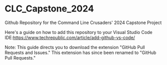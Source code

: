 # CLC_Capstone_2024
Github Repository for the Command Line Crusaders' 2024 Capstone Project

Here's a guide on how to add this repository to your Visual Studio Code IDE:https://www.techrepublic.com/article/add-github-vs-code/

Note: This guide directs you to download the extension "GitHub Pull Requests and Issues." This extension has since been renamed to "GitHub Pull Requests."
